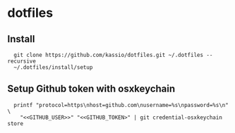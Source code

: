 dotfiles
========

Install
-------

      git clone https://github.com/kassio/dotfiles.git ~/.dotfiles --recursive
      ~/.dotfiles/install/setup

Setup Github token with osxkeychain
-----------------------------------

      printf "protocol=https\nhost=github.com\nusername=%s\npassword=%s\n" \
        "<<GITHUB_USER>>" "<<GITHUB_TOKEN>" | git credential-osxkeychain store
